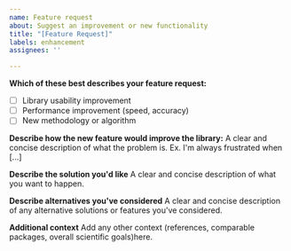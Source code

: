 ```yaml
---
name: Feature request
about: Suggest an improvement or new functionality
title: "[Feature Request]"
labels: enhancement
assignees: ''

---
```


**Which of these best describes your feature request:**
- [ ] Library usability improvement
- [ ] Performance improvement (speed, accuracy)
- [ ] New methodology or algorithm

**Describe how the new feature would improve the library:**
A clear and concise description of what the problem is. Ex. I'm always frustrated when [...]

**Describe the solution you'd like**
A clear and concise description of what you want to happen.

**Describe alternatives you've considered**
A clear and concise description of any alternative solutions or features you've considered.

**Additional context**
Add any other context (references, comparable packages, overall scientific goals)here.
